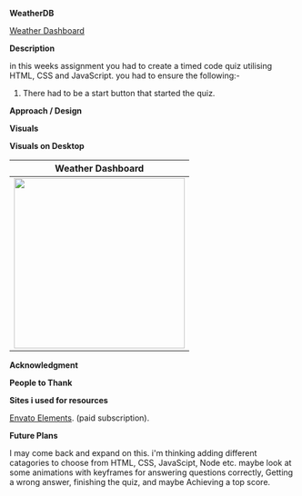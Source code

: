 **WeatherDB**

[Weather Dashboard](https://daveydavey1901.github.io/timedCodeQuiz/)

**Description**

in this weeks assignment you had to create a timed code quiz utilising HTML, CSS and JavaScript. you had to ensure the following:-
1. There had to be a start button that started the quiz.


**Approach / Design**


**Visuals**



**Visuals on Desktop**

| Weather Dashboard    |
|----------------------|
|<img src="" width="300">|





      
**Acknowledgment**

**People to Thank**

  
 **Sites i used for resources**
  
  [Envato Elements](https://elements.envato.com/). (paid subscription).
  
**Future Plans**

I may come back and expand on this.  i'm thinking adding different catagories to choose from HTML, CSS, JavaScipt, Node etc.  maybe look at some animations with keyframes for answering questions correctly, Getting a wrong answer, finishing the quiz, and maybe Achieving a top score.  

